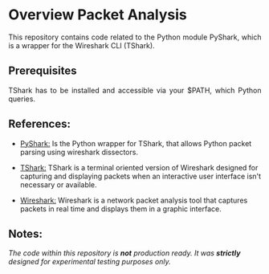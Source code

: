 # Overview Packet Analysis

<p align="justify">
This repository contains code related to the Python module PyShark, which is a wrapper for the Wireshark CLI (TShark).
</p>

## Prerequisites
<p align="justify">
TShark has to be installed and accessible via your $PATH, which Python queries. 
</p>


## References:

* [PyShark:](https://kiminewt.github.io/pyshark) Is the Python wrapper for TShark, that allows Python packet parsing using wireshark dissectors.

* [TShark:](https://www.wireshark.org/docs/man-pages/tshark.html) TShark is a terminal oriented version of Wireshark designed for capturing and displaying packets when an interactive user interface isn't necessary or available.

* [Wireshark:](https://www.wireshark.org) Wireshark is a network packet analysis tool that captures packets in real time and displays them in a graphic interface.


## Notes:

_The code within this repository is **not** production ready. It was **strictly** designed for experimental testing purposes only._
